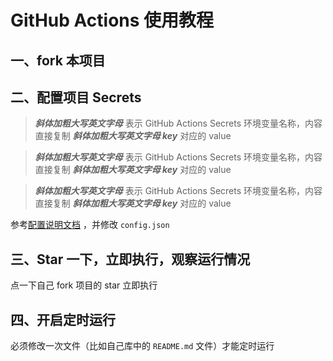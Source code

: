 # GitHub Actions 使用教程

## 一、fork 本项目

## 二、配置项目 Secrets 

> _**斜体加粗大写英文字母**_ 表示 GitHub Actions Secrets 环境变量名称，内容直接复制 _**斜体加粗大写英文字母 key**_  对应的 value

> _**斜体加粗大写英文字母**_ 表示 GitHub Actions Secrets 环境变量名称，内容直接复制 _**斜体加粗大写英文字母 key**_  对应的 value

> _**斜体加粗大写英文字母**_ 表示 GitHub Actions Secrets 环境变量名称，内容直接复制 _**斜体加粗大写英文字母 key**_  对应的 value

参考[配置说明文档](https://github.com/Sitoi/dailycheckin/blob/main/docs/settings.md) ，并修改 `config.json`

## 三、Star 一下，立即执行，观察运行情况

点一下自己 fork 项目的 star 立即执行

## 四、开启定时运行

必须修改一次文件（比如自己库中的 `README.md` 文件）才能定时运行